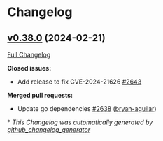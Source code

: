 # Changelog

## [v0.38.0](https://github.com/aws-observability/aws-otel-collector/tree/v0.38.0) (2024-02-21)

[Full Changelog](https://github.com/aws-observability/aws-otel-collector/compare/v0.37.1...v0.38.0)

**Closed issues:**

- Add release to fix CVE-2024-21626 [\#2643](https://github.com/aws-observability/aws-otel-collector/issues/2643)

**Merged pull requests:**

- Update go dependencies [\#2638](https://github.com/aws-observability/aws-otel-collector/pull/2638) ([bryan-aguilar](https://github.com/bryan-aguilar))



\* *This Changelog was automatically generated by [github_changelog_generator](https://github.com/github-changelog-generator/github-changelog-generator)*
